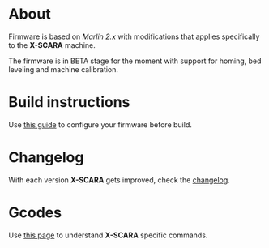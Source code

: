 About
===

Firmware is based on *Marlin 2.x* with modifications that applies specifically to the **X-SCARA** machine. 

The firmware is in BETA stage for the moment with support for homing, bed leveling and machine calibration.

Build instructions
===
Use [this guide](CONFIGURE.md) to configure your firmware before build.

Changelog
===
With each version **X-SCARA** gets improved, check the [changelog](CHANGELOG.md). 

Gcodes
===
Use [this page](GCODES.md) to understand **X-SCARA** specific commands.


